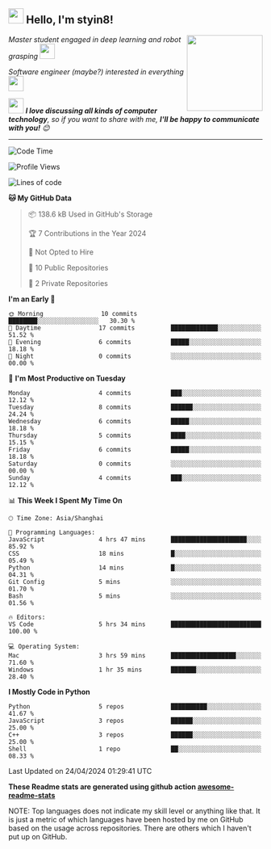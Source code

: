 <h2><img src="https://emojis.slackmojis.com/emojis/images/1531849430/4246/blob-sunglasses.gif?1531849430" width="30"/> Hello, I'm styin8! </h2>
<img align='right' src="https://media.giphy.com/media/M9gbBd9nbDrOTu1Mqx/giphy.gif" width="150">
<p><em>Master student engaged in deep learning and robot grasping
</a><img src="https://media3.giphy.com/media/5xtDarER9QBxQC40ZJC/giphy.gif" width="30"> 
</em></p>
<p><em>Software engineer (maybe?)  interested in everything
</a><img src="https://media.giphy.com/media/WUlplcMpOCEmTGBtBW/giphy.gif" width="30"> 
</em></p>



<img src="https://media.giphy.com/media/LnQjpWaON8nhr21vNW/giphy.gif" width="30"> <em><b>I love discussing all kinds of computer technology</b>, so if you want to share with me, <b>I'll be happy to communicate with you!</b> 😊</em>

---
<!--START_SECTION:waka-->
![Code Time](http://img.shields.io/badge/Code%20Time-114%20hrs%2045%20mins-blue)

![Profile Views](http://img.shields.io/badge/Profile%20Views-0-blue)

![Lines of code](https://img.shields.io/badge/From%20Hello%20World%20I%27ve%20Written-46.1%20thousand%20lines%20of%20code-blue)

**🐱 My GitHub Data** 

> 📦 138.6 kB Used in GitHub's Storage 
 > 
> 🏆 7 Contributions in the Year 2024
 > 
> 🚫 Not Opted to Hire
 > 
> 📜 10 Public Repositories 
 > 
> 🔑 2 Private Repositories 
 > 
**I'm an Early 🐤** 

```text
🌞 Morning                10 commits          ████████░░░░░░░░░░░░░░░░░   30.30 % 
🌆 Daytime                17 commits          █████████████░░░░░░░░░░░░   51.52 % 
🌃 Evening                6 commits           █████░░░░░░░░░░░░░░░░░░░░   18.18 % 
🌙 Night                  0 commits           ░░░░░░░░░░░░░░░░░░░░░░░░░   00.00 % 
```
📅 **I'm Most Productive on Tuesday** 

```text
Monday                   4 commits           ███░░░░░░░░░░░░░░░░░░░░░░   12.12 % 
Tuesday                  8 commits           ██████░░░░░░░░░░░░░░░░░░░   24.24 % 
Wednesday                6 commits           █████░░░░░░░░░░░░░░░░░░░░   18.18 % 
Thursday                 5 commits           ████░░░░░░░░░░░░░░░░░░░░░   15.15 % 
Friday                   6 commits           █████░░░░░░░░░░░░░░░░░░░░   18.18 % 
Saturday                 0 commits           ░░░░░░░░░░░░░░░░░░░░░░░░░   00.00 % 
Sunday                   4 commits           ███░░░░░░░░░░░░░░░░░░░░░░   12.12 % 
```


📊 **This Week I Spent My Time On** 

```text
🕑︎ Time Zone: Asia/Shanghai

💬 Programming Languages: 
JavaScript               4 hrs 47 mins       █████████████████████░░░░   85.92 % 
CSS                      18 mins             █░░░░░░░░░░░░░░░░░░░░░░░░   05.49 % 
Python                   14 mins             █░░░░░░░░░░░░░░░░░░░░░░░░   04.31 % 
Git Config               5 mins              ░░░░░░░░░░░░░░░░░░░░░░░░░   01.70 % 
Bash                     5 mins              ░░░░░░░░░░░░░░░░░░░░░░░░░   01.56 % 

🔥 Editors: 
VS Code                  5 hrs 34 mins       █████████████████████████   100.00 % 

💻 Operating System: 
Mac                      3 hrs 59 mins       ██████████████████░░░░░░░   71.60 % 
Windows                  1 hr 35 mins        ███████░░░░░░░░░░░░░░░░░░   28.40 % 
```

**I Mostly Code in Python** 

```text
Python                   5 repos             ██████████░░░░░░░░░░░░░░░   41.67 % 
JavaScript               3 repos             ██████░░░░░░░░░░░░░░░░░░░   25.00 % 
C++                      3 repos             ██████░░░░░░░░░░░░░░░░░░░   25.00 % 
Shell                    1 repo              ██░░░░░░░░░░░░░░░░░░░░░░░   08.33 % 
```




 Last Updated on 24/04/2024 01:29:41 UTC
<!--END_SECTION:waka-->
**These Readme stats are generated using github action [awesome-readme-stats](https://github.com/anmol098/waka-readme-stats)**

NOTE: Top languages does not indicate my skill level or anything like that. It is just a metric of which languages have been hosted by me on GitHub based on the usage across repositories. There are others which I haven't put up on GitHub.
